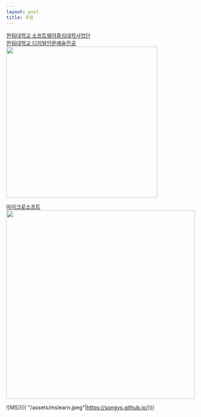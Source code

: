 ```yaml
---
layout: post
title: 후원
---
```


[한림대학교 소프트웨어중심대학사업단](http://hlsw.hallym.ac.kr)                    
[한림대학교 디지털인문예술전공](https://sites.google.com/view/dah-hallym)
<img src='http://drive.google.com/uc?export=view&id=1cDxMY7umFL_tdjAESh1K44TG4wwBifc8' width="400"/><br>
            
[마이크로소프트](https://www.microsoft.com/ko-kr)           
<img src='http://drive.google.com/uc?export=view&id=1EKr_MRA-iv3AiI635dhLYlV3Ha3ctZBF' width="500" /><br>

![MS]({{ "/assets/mslearn.jpeg"|https://songys.github.io/}})
